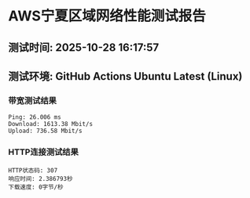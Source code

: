 # AWS宁夏区域网络性能测试报告
## 测试时间: 2025-10-28 16:17:57
## 测试环境: GitHub Actions Ubuntu Latest (Linux)

### 带宽测试结果
```
Ping: 26.006 ms
Download: 1613.38 Mbit/s
Upload: 736.58 Mbit/s
```

### HTTP连接测试结果
```
HTTP状态码: 307
响应时间: 2.386793秒
下载速度: 0字节/秒
```

